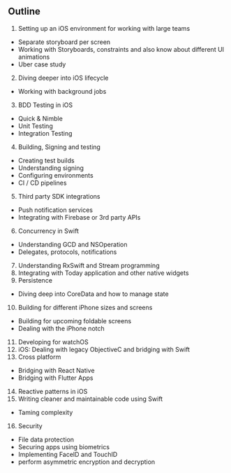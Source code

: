## Outline

1. Setting up an iOS environment for working with large teams
  - Separate storyboard per screen
  - Working with Storyboards, constraints and also know about different UI animations
  - Uber case study
2. Diving deeper into iOS lifecycle
  - Working with background jobs
3. BDD Testing in iOS
  - Quick & Nimble
  - Unit Testing
  - Integration Testing
4. Building, Signing and testing
  - Creating test builds
  - Understanding signing
  - Configuring environments
  - CI / CD pipelines
5. Third party SDK integrations
  - Push notification services
  - Integrating with Firebase or 3rd party APIs
6. Concurrency in Swift
  - Understanding GCD and NSOperation
  - Delegates, protocols, notifications
7. Understanding RxSwift and Stream programming
8. Integrating with Today application and other native widgets
9. Persistence
  - Diving deep into CoreData and how to manage state
10. Building for different iPhone sizes and screens
  - Building for upcoming foldable screens
  - Dealing with the iPhone notch
11. Developing for watchOS
12. iOS: Dealing with legacy ObjectiveC and bridging with Swift
13. Cross platform
  - Bridging with React Native
  - Bridging with Flutter Apps
14. Reactive patterns in iOS
15. Writing cleaner and maintainable code using Swift
  - Taming complexity
16. Security
  - File data protection
  - Securing apps using biometrics
  - Implementing FaceID and TouchID
  - perform asymmetric encryption and decryption
